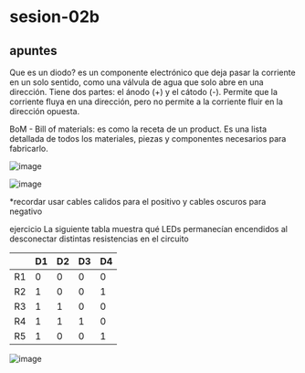 # sesion-02b

## apuntes
Que es un diodo? es un componente electrónico que deja pasar la corriente en un solo sentido, como una válvula de agua que solo abre en una dirección. Tiene dos partes: el ánodo (+) y el cátodo (-). Permite que la corriente fluya en una dirección, pero no permite a la corriente fluir en la dirección opuesta.

BoM - Bill of materials: es como la receta de un product. Es una lista detallada de todos los materiales, piezas y componentes necesarios para fabricarlo.

![image](https://github.com/user-attachments/assets/0eec045e-813a-4915-8c6b-b7e6ef34c61d)

![image](https://github.com/user-attachments/assets/d3bfde92-d17d-4a41-8917-59ad8d98e986)

*recordar usar cables calidos para el positivo y cables oscuros para negativo

ejercicio 
La siguiente tabla muestra qué LEDs permanecían encendidos al desconectar distintas resistencias en el circuito

|     | D1 | D2 | D3 | D4 |
|-----|----|----|----|----|
| R1  | 0  | 0  | 0  | 0  |
| R2  | 1  | 0  | 0  | 1  |
| R3  | 1  | 1  | 0  | 0  |
| R4  | 1  | 1  | 1  | 0  |
| R5  | 1  | 0  | 0  | 1  |

![image](https://github.com/user-attachments/assets/54251ce1-1daa-4574-b1eb-9a7e2ffc34f8)



